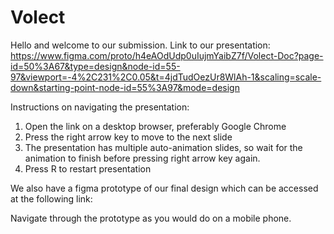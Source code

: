 # Volect
Hello and welcome to our submission.
Link to our presentation: https://www.figma.com/proto/h4eAOdUdp0uIujmYaibZ7f/Volect-Doc?page-id=50%3A67&type=design&node-id=55-97&viewport=-4%2C231%2C0.05&t=4jdTudOezUr8WlAh-1&scaling=scale-down&starting-point-node-id=55%3A97&mode=design

Instructions on navigating the presentation:
1. Open the link on a desktop browser, preferably Google Chrome
2. Press the right arrow key to move to the next slide
3. The presentation has multiple auto-animation slides, so wait for the animation to finish before pressing right arrow key again.
4. Press R to restart presentation

We also have a figma prototype of our final design which can be accessed at the following link: 

Navigate through the prototype as you would do on a mobile phone.

